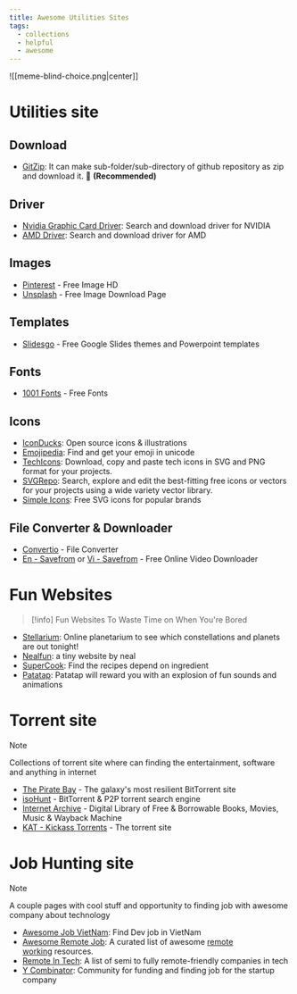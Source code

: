 ```yaml
---
title: Awesome Utilities Sites
tags:
  - collections
  - helpful
  - awesome
---
```


![[meme-blind-choice.png|center]]

# Utilities site

## Download

- [GitZip](https://kinolien.github.io/gitzip): It can make sub-folder/sub-directory of github repository as zip and download it. 🌟 **(Recommended)**
## Driver

- [Nvidia Graphic Card Driver](https://www.nvidia.com/en-in/drivers/): Search and download driver for NVIDIA
- [AMD Driver](https://www.amd.com/en/support/download/drivers.html): Search and download driver for AMD
## Images

- [Pinterest](https://www.pinterest.com/) - Free Image HD
- [Unsplash](https://unsplash.com/) - Free Image Download Page
## Templates

- [Slidesgo](https://slidesgo.com/) - Free Google Slides themes and Powerpoint templates
## Fonts

- [1001 Fonts](https://www.1001fonts.com/) - Free Fonts
## Icons

- [IconDucks](https://iconduck.com/): Open source icons & illustrations
- [Emojipedia](https://emojipedia.org/): Find and get your emoji in unicode
- [TechIcons](https://techicons.dev/): Download, copy and paste tech icons in SVG and PNG format for your projects.
- [SVGRepo](https://www.svgrepo.com/):  Search, explore and edit the best-fitting free icons or vectors for your projects using a wide variety vector library.
- [Simple Icons](https://simpleicons.org/):  Free SVG icons for popular brands
## File Converter & Downloader

- [Convertio](https://convertio.co/) - File Converter
- [En - Savefrom](https://en1.savefrom.net/2ol/) or [Vi - Savefrom](https://vi.savefrom.net/243/) - Free Online Video Downloader
# Fun Websites

>[!info]
>Fun Websites To Waste Time on When You're Bored

- [Stellarium](https://stellarium-web.org/): Online planetarium to see which constellations and planets are out tonight!
- [Nealfun](https://neal.fun/): a tiny website by neal
- [SuperCook](https://www.supercook.com/): Find the recipes depend on ingredient
- [Patatap](https://www.patatap.com/): Patatap will reward you with an explosion of fun sounds and animations
# Torrent site

>[!note]
>Collections of torrent site where can finding the entertainment, software and anything in internet

- [The Pirate Bay](https://thepiratebay.org/index.html) - The galaxy's most resilient BitTorrent site
- [isoHunt](https://isohunts.to/) - BitTorrent & P2P torrent search engine
- [Internet Archive](https://archive.org/) - Digital Library of Free & Borrowable Books, Movies, Music & Wayback Machine
- [KAT - Kickass Torrents](https://kick4ss.com/) - The torrent site

# Job Hunting site

>[!note]
>A couple pages with cool stuff and opportunity to finding job with awesome company about technology

- [Awesome Job VietNam](https://github.com/awesome-jobs/vietnam): Find Dev job in VietNam
- [Awesome Remote Job](https://github.com/lukasz-madon/awesome-remote-job?tab=readme-ov-file): A curated list of awesome [remote working](https://en.wikipedia.org/wiki/Telecommuting) resources.
- [Remote In Tech](https://remoteintech.company/): A list of semi to fully remote-friendly companies in tech
- [Y Combinator](https://www.ycombinator.com/jobs): Community for funding and finding job for the startup company